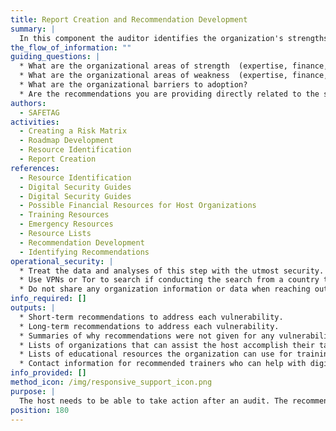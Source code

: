 ```yaml
---
title: Report Creation and Recommendation Development
summary: |
  In this component the auditor identifies the organization's strengths and weakness (expertise, finance, willingness to learn, staff time, etc.) to adopting new digital and physical security practices and documents the possible actions the organization could take on to address the vulnerabilities found during the audit, the difficulty of taking on those actions, and the resources that the host may be able to leverage to address them. Resources can include, but are not limited to, local technical support and incident response groups/trade organizations, places to obtain discount software, trainers, and guides/resrouces they can use to support their up-skilling.
the_flow_of_information: ""
guiding_questions: |
  * What are the organizational areas of strength  (expertise, finance, willingness to learn, staff time, etc.) that the organization can leverage when engaging in technological adoption/change?
  * What are the organizational areas of weakness  (expertise, finance, willingness to learn, staff time, etc.) that need to be taken into consideration when engaging in technological adoption/change?
  * What are the organizational barriers to adoption?
  * Are the recommendations you are providing directly related to the security audit? If not, do they support the organization in accomplishing their security tasks, or distract from them?
authors:
  - SAFETAG
activities:
  - Creating a Risk Matrix
  - Roadmap Development
  - Resource Identification
  - Report Creation
references:
  - Resource Identification
  - Digital Security Guides
  - Digital Security Guides
  - Possible Financial Resources for Host Organizations
  - Training Resources
  - Emergency Resources
  - Resource Lists
  - Recommendation Development
  - Identifying Recommendations
operational_security: |
  * Treat the data and analyses of this step with the utmost security.
  * Use VPNs or Tor to search if conducting the search from a country that is highly competitive with the organization's country, or is known to surveil.
  * Do not share any organization information or data when reaching out to possible resources.
info_required: []
outputs: |
  * Short-term recommendations to address each vulnerability.
  * Long-term recommendations to address each vulnerability.
  * Summaries of why recommendations were not given for any vulnerabilities or adversaries.
  * Lists of organizations that can assist the host accomplish their task.
  * Lists of educational resources the organization can use for training.
  * Contact information for recommended trainers who can help with digital security training.
info_provided: []
method_icon: /img/responsive_support_icon.png
purpose: |
  The host needs to be able to take action after an audit. The recommendations that an auditor provides to address vulnerabilities must cover a range that allows an organization to address them in both the short-term and more comprehensively in the long-term. Knowing an organization's strengths and weaknesses will allow the auditor to provide more tailored recommendations that an organization will be more likely to attempt and achieve.  In doing this the SAFETAG auditor has an opportunity to act as a trusted conduit between civil society organizations in need and organizations providing digital security training, technological support, legal assistance, and incident response.
position: 180
---
```

